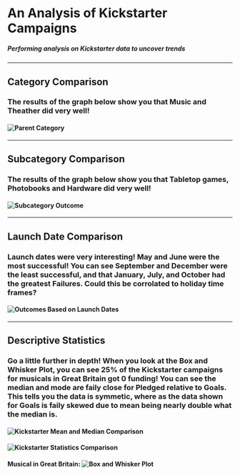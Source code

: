 # An Analysis of Kickstarter Campaigns
##### Performing analysis on Kickstarter data to uncover trends
---
## Category Comparison
### The results of the graph below show you that Music and Theather did very well!
#### ![Parent Category](C:/users/raine/OneDrive/Desktop_Between_Computers/Education/Vanderbilt_University/Week_1/Graphics/Parent_Category_Outcomes.png)
---
## Subcategory Comparison
### The results of the graph below show you that Tabletop games, Photobooks and Hardware did very well!
#### ![Subcategory Outcome](C:/users/raine/OneDrive/Desktop_Between_Computers/Education/Vanderbilt_University/Week_1/Graphics/SubCategory_Outcomes.png)
---
## Launch Date Comparison
### Launch dates were very interesting! May and June were the most successful! You can see September and December were the least successful, and that January, July, and October had the greatest Failures. Could this be corrolated to holiday time frames?
#### ![Outcomes Based on Launch Dates](C:/users/raine/OneDrive/Desktop_Between_Computers/Education/Vanderbilt_University/Week_1/Graphics/Outcomes_Based_on_Launch_Date.png)
---
## Descriptive Statistics
### Go a little further in depth! When you look at the Box and Whisker Plot, you can see 25% of the Kickstarter campaigns for musicals in Great Britain got 0 funding! You can see the median and mode are faily close for Pledged relative to Goals. This tells you the data is symmetic, where as the data shown for Goals is faily skewed due to mean being nearly double what the median is.
#### ![Kickstarter Mean and Median Comparison](C:/users/raine/OneDrive/Desktop_Between_Computers/Education/Vanderbilt_University/Week_1/Graphics/Kickstarter_Mean_and_Median_Comparison.png)
#### ![Kickstarter Statistics Comparison](C:/users/raine/OneDrive/Desktop_Between_Computers/Education/Vanderbilt_University/Week_1/Graphics/Kickstarter_Statistics_Comparison.png)
#### Musical in Great Britain: ![Box and Whisker Plot](C:/users/raine/OneDrive/Desktop_Between_Computers/Education/Vanderbilt_University/Week_1/Graphics/Box_and_Whisker_Plot.png)
